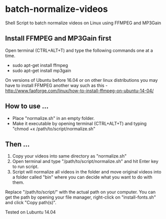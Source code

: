 # batch-normalize-videos
Shell Script to batch normalize videos on Linux using FFMPEG and MP3Gain

## Install FFMPEG and MP3Gain first
Open terminal (CTRL+ALT+T) and type the following commands one at a time.

* sudo apt-get install ffmpeg
* sudo apt-get install mp3gain

On versions of Ubuntu before 16.04 or on other linux distributions you may have to install FFMPEG another way such as this - http://www.faqforge.com/linux/how-to-install-ffmpeg-on-ubuntu-14-04/

## How to use ...

* Place "normalize.sh" in an empty folder.
* Make it executable by opening terminal (CTRL+ALT+T) and typing "chmod +x /path/to/script/normalize.sh"

## Then ...

1. Copy your videos into same directory as "normalize.sh"
2. Open terminal and type "/path/to/script/normalize.sh" and hit Enter key to run script.
3. Script will normalize all videos in the folder and move original videos into a folder called "bin" where you can decide what you want to do with them.
 

Replace "/path/to/script/" with the actual path on your computer. You can get the path by opening your file manager, right-click on "install-fonts.sh" and click "Copy path(s)".

Tested on Lubuntu 14.04
